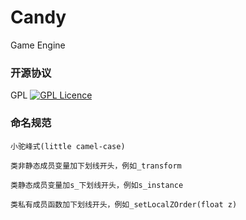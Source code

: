 # Candy

Game Engine

### 开源协议

GPL [![GPL Licence](https://badges.frapsoft.com/os/gpl/gpl.svg?v=103)](https://opensource.org/licenses/GPL-3.0/)  

### 命名规范

    小驼峰式(little camel-case)

    类非静态成员变量加下划线开头，例如_transform

    类静态成员变量加s_下划线开头，例如s_instance

    类私有成员函数加下划线开头，例如_setLocalZOrder(float z)
